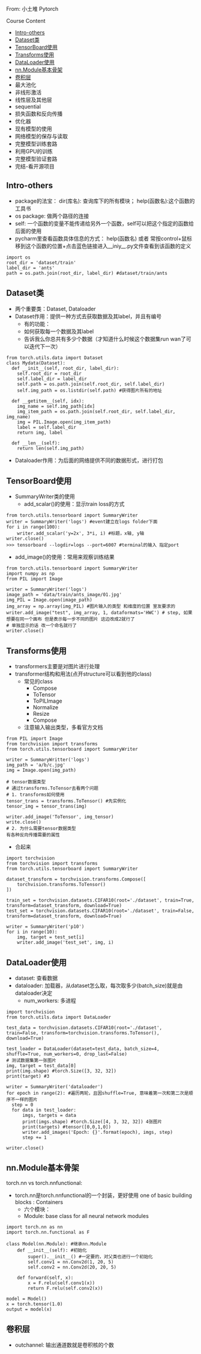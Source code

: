 From: 小土堆 Pytorch

Course Content
- [Intro-others](#IO)
- [Dataset类](#dataset)
- [TensorBoard使用](#TB)
- [Transforms使用](#TF)
- [DataLoader使用](#DL)
- [nn.Module基本骨架](#nnM)
- [卷积层](#卷积)
- 最大池化
- 非线形激活
- 线性层及其他层
- sequential
- 损失函数和反向传播
- 优化器
- 现有模型的使用
- 网络模型的保存与读取
- 完整模型训练套路
- 利用GPU的训练
- 完整模型验证套路
- 完结-看开源项目

## Intro-others
<a id='IO'></a>
- package的法宝： dir(库名): 查询库下的所有模块； help(函数名):这个函数的工具书
- os package: 做两个路径的连接
- self: 一个函数的变量不能传递给另外一个函数，self可以把这个指定的函数给后面的使用
- pycharm里查看函数具体信息的方式： help(函数名) 或者 常按control+鼠标移到这个函数的位置+点击蓝色链接进入__iniy__.py文件查看到该函数的定义
~~~
import os 
root_dir = 'dataset/train'
label_dir = 'ants'
path = os.path.join(root_dir, label_dir) #dataset/train/ants
~~~

## Dataset类
<a id='dataset'></a>
- 两个重要类：Dataset, Dataloader
- Dataset作用：提供一种方式去获取数据及其label，并且有编号
  - 有的功能：
  - 如何获取每一个数据及其label
  - 告诉我么你总共有多少个数据（才知道什么时候这个数据集run wan了可以迭代下一次）
~~~
from torch.utils.data import Dataset
class Mydata(Dataset):
  def __init__(self, root_dir, label_dir):
    self.root_dir = root_dir
    self.label_dir = label_dir
    self.path = os.path.join(self.root_dir, self.label_dir)
    self.img_path = os.listdir(self.path) #获得图片所有的地址
    
  def __getitem__(self, idx):
    img_name = self.img_path[idx]
    img_item_path = os.path.join(self.root_dir, self.label_dir, img_name)
    img = PIL.Image.open(img_item_path)
    label = self.label_dir
    return img, label
    
  def __len__(self):
    return len(self.img_path)
~~~
- Dataloader作用：为后面的网络提供不同的数据形式，进行打包

## TensorBoard使用
<a id='TB'></a>
- SummaryWriter类的使用
  - add_scalar()的使用：显示train loss的方式
~~~
from torch.utils.tensorboard import SummaryWriter
writer = SummaryWriter('logs') #event建立在logs folder下面
for i in range(100):
    writer.add_scalar('y=2x', 3*i, i) #标题，x轴, y轴
writer.close()
>>> tensorboard --logdir=logs --port=6007 #terminal的输入 指定port
~~~
  - add_image()的使用：常用来观察训练结果
~~~
from torch.utils.tensorboard import SummaryWriter
import numpy as np 
from PIL import Image

writer = SummaryWriter('logs')
image_path = 'data/train/ants_image/01.jpg'
img_PIL = Image.open(image_path)
img_array = np.array(img_PIL) #图片输入的类型 和维度的位置 室友要求的
writer.add_image("test", img_array, 1, dataformats='HWC') # step, 如果想要在同一个画布 但是表示每一步不同的图片 这边改成2就行了
# 单独显示的话 改一个命名就行了
writer.close()
~~~

## Transforms使用
<a id='TF'></a>
- transformers主要是对图片进行处理
- transformer结构和用法(点开structure可以看到他的class)
  - 常见的class
    - Compose
    - ToTensor
    - ToPILImage
    - Normalize
    - Resize
    - Compose
  - 注意输入输出类型，多看官方文档
~~~
from PIL import Image
from torchvision import transforms
from torch.utils.tensorboard import SummaryWriter

writer = SummaryWritter('logs')
img_path = 'a/b/c.jpg'
img = Image.open(img_path)

# tensor数据类型
# 通过transforms.ToTensor去看两个问题
# 1. transforms如何使用
tensor_trans = transforms.ToTensor() #先实例化
tensor_img = tensor_trans(img)

writer.add_image('ToTensor', img_tensor)
write.close()
# 2. 为什么需要tensor数据类型
有各种反向传播需要的属性
~~~
- 合起来
~~~
import torchvision
from torchvision import transforms
from torch.utils.tensorboard import SummaryWriter

dataset_transform = torchvision.transforms.Compose([
    torchvision.transforms.ToTensor()
])

train_set = torchvision.datasets.CIFAR10(root='./dataset', train=True, transform=dataset_transform, download=True)
test_set = torchvision.datasets.CIFAR10(root='./dataset', train=False, transform=dataset_transform, download=True)

writer = SummaryWriter('p10')
for i in range(10):
    img, target = test_set[i]
    writer.add_image('test_set', img, i)
~~~

## DataLoader使用
<a id='DL'></a>
- dataset: 查看数据
- dataloader: 加载器，从dataset怎么取，每次取多少(batch_size)就是由dataloader决定
  - num_workers: 多进程
~~~
import torchvision
from torch.utils.data import DataLoader

test_data = torchvision.datasets.CIFAR10(root='./dataset', train=False, transform=torchvision.transforms.ToTensor(), download=True)

test_loader = DataLoader(dataset=test_data, batch_size=4, shuffle=True, num_workers=0, drop_last=False)
# 测试数据集第一张图片
img, target = test_data[0]
print(img.shape) #torch.Size([3, 32, 32])
print(target) #3

writer = SummaryWriter('dataloader')
for epoch in range(2): #遍历两轮，且因shuffle=True, 意味着第一次和第二次是顺序不一样的图片
  step = 0
  for data in test_loader:
      imgs, targets = data
      print(imgs.shape) #torch.Size([4, 3, 32, 32]) 4张图片
      print(targets) #tensor([0,0,1,0])
      writer.add_images('Epoch: {}'.format(epoch), imgs, step)
      step += 1
    
writer.close()    
~~~

## nn.Module基本骨架
<a id='nnM'></a>
torch.nn vs torch.nnfunctional:
- torch.nn是torch.nnfunctional的一个封装，更好使用
one of basic building blocks : Containers
  - 六个模块：
  - Module: base class for all neural network modules
~~~
import torch.nn as nn
import torch.nn.functional as F

class Model(nn.Module): #继承nn.Module
    def __init__(self): #初始化
        super().__init__() #一定要的，对父类也进行一个初始化
        self.conv1 = nn.Conv2d(1, 20, 5)
        self.conv2 = nn.Conv2d(20, 20, 5)

    def forward(self, x):
        x = F.relu(self.conv1(x))
        return F.relu(self.conv2(x))
        
model = Model()
x = torch.tensor(1.0)
output = model(x)
~~~

## 卷积层
<a id='卷积'></a>
- outchannel: 输出通道数就是卷积核的个数
